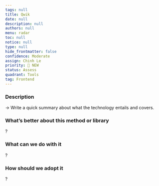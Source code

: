 ```yaml
---
tags: null
title: Qwik
date: null
description: null
authors: null
menu: radar
toc: null
notice: null
type: null
hide_frontmatter: false
confidence: Moderate
assign: Chinh Le
priority: 🌟 NEW
status: Assess
quadrant: Tools
tag: Frontend
---
```


<!-- table_of_contents 72f71899-bb04-436e-9d01-75fa1207c8a3 -->

### Description

→ Write a quick summary about what the technology entails and covers.

### What’s better about this method or library

?

### What can we do with it

?

### How should we adopt it

?

<!-- child_database be014771-283a-4f2f-9adf-460cd4327d75 -->
